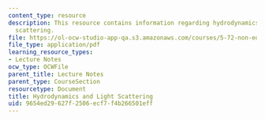 ```yaml
---
content_type: resource
description: This resource contains information regarding hydrodynamics and light
  scattering.
file: https://ol-ocw-studio-app-qa.s3.amazonaws.com/courses/5-72-non-equilibrium-statistical-mechanics-spring-2012/9654ed29627f2506ecf7f4b266501eff_MIT5_72S12_master3.pdf
file_type: application/pdf
learning_resource_types:
- Lecture Notes
ocw_type: OCWFile
parent_title: Lecture Notes
parent_type: CourseSection
resourcetype: Document
title: Hydrodynamics and Light Scattering
uid: 9654ed29-627f-2506-ecf7-f4b266501eff
---
```


